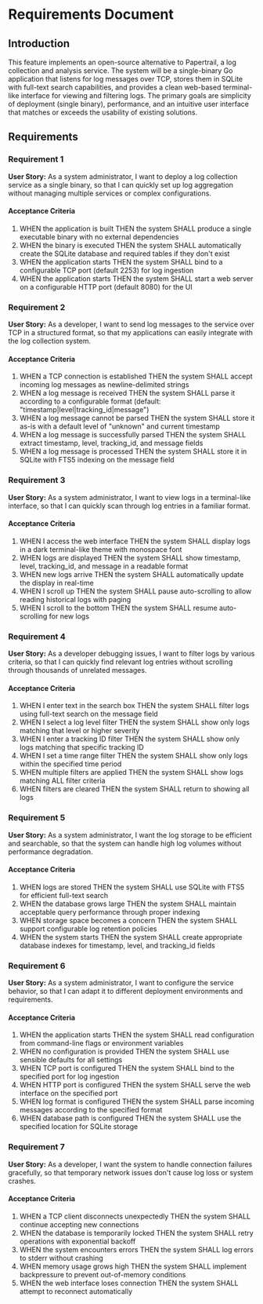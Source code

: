# Requirements Document

## Introduction

This feature implements an open-source alternative to Papertrail, a log collection and analysis service. The system will be a single-binary Go application that listens for log messages over TCP, stores them in SQLite with full-text search capabilities, and provides a clean web-based terminal-like interface for viewing and filtering logs. The primary goals are simplicity of deployment (single binary), performance, and an intuitive user interface that matches or exceeds the usability of existing solutions.

## Requirements

### Requirement 1

**User Story:** As a system administrator, I want to deploy a log collection service as a single binary, so that I can quickly set up log aggregation without managing multiple services or complex configurations.

#### Acceptance Criteria

1. WHEN the application is built THEN the system SHALL produce a single executable binary with no external dependencies
2. WHEN the binary is executed THEN the system SHALL automatically create the SQLite database and required tables if they don't exist
3. WHEN the application starts THEN the system SHALL bind to a configurable TCP port (default 2253) for log ingestion
4. WHEN the application starts THEN the system SHALL start a web server on a configurable HTTP port (default 8080) for the UI

### Requirement 2

**User Story:** As a developer, I want to send log messages to the service over TCP in a structured format, so that my applications can easily integrate with the log collection system.

#### Acceptance Criteria

1. WHEN a TCP connection is established THEN the system SHALL accept incoming log messages as newline-delimited strings
2. WHEN a log message is received THEN the system SHALL parse it according to a configurable format (default: "timestamp|level|tracking_id|message")
3. WHEN a log message cannot be parsed THEN the system SHALL store it as-is with a default level of "unknown" and current timestamp
4. WHEN a log message is successfully parsed THEN the system SHALL extract timestamp, level, tracking_id, and message fields
5. WHEN a log message is processed THEN the system SHALL store it in SQLite with FTS5 indexing on the message field

### Requirement 3

**User Story:** As a system administrator, I want to view logs in a terminal-like interface, so that I can quickly scan through log entries in a familiar format.

#### Acceptance Criteria

1. WHEN I access the web interface THEN the system SHALL display logs in a dark terminal-like theme with monospace font
2. WHEN logs are displayed THEN the system SHALL show timestamp, level, tracking_id, and message in a readable format
3. WHEN new logs arrive THEN the system SHALL automatically update the display in real-time
4. WHEN I scroll up THEN the system SHALL pause auto-scrolling to allow reading historical logs with paging
5. WHEN I scroll to the bottom THEN the system SHALL resume auto-scrolling for new logs

### Requirement 4

**User Story:** As a developer debugging issues, I want to filter logs by various criteria, so that I can quickly find relevant log entries without scrolling through thousands of unrelated messages.

#### Acceptance Criteria

1. WHEN I enter text in the search box THEN the system SHALL filter logs using full-text search on the message field
2. WHEN I select a log level filter THEN the system SHALL show only logs matching that level or higher severity
3. WHEN I enter a tracking ID filter THEN the system SHALL show only logs matching that specific tracking ID
4. WHEN I set a time range filter THEN the system SHALL show only logs within the specified time period
5. WHEN multiple filters are applied THEN the system SHALL show logs matching ALL filter criteria
6. WHEN filters are cleared THEN the system SHALL return to showing all logs

### Requirement 5

**User Story:** As a system administrator, I want the log storage to be efficient and searchable, so that the system can handle high log volumes without performance degradation.

#### Acceptance Criteria

1. WHEN logs are stored THEN the system SHALL use SQLite with FTS5 for efficient full-text search
2. WHEN the database grows large THEN the system SHALL maintain acceptable query performance through proper indexing
3. WHEN storage space becomes a concern THEN the system SHALL support configurable log retention policies
4. WHEN the system starts THEN the system SHALL create appropriate database indexes for timestamp, level, and tracking_id fields

### Requirement 6

**User Story:** As a system administrator, I want to configure the service behavior, so that I can adapt it to different deployment environments and requirements.

#### Acceptance Criteria

1. WHEN the application starts THEN the system SHALL read configuration from command-line flags or environment variables
2. WHEN no configuration is provided THEN the system SHALL use sensible defaults for all settings
3. WHEN TCP port is configured THEN the system SHALL bind to the specified port for log ingestion
4. WHEN HTTP port is configured THEN the system SHALL serve the web interface on the specified port
5. WHEN log format is configured THEN the system SHALL parse incoming messages according to the specified format
6. WHEN database path is configured THEN the system SHALL use the specified location for SQLite storage

### Requirement 7

**User Story:** As a developer, I want the system to handle connection failures gracefully, so that temporary network issues don't cause log loss or system crashes.

#### Acceptance Criteria

1. WHEN a TCP client disconnects unexpectedly THEN the system SHALL continue accepting new connections
2. WHEN the database is temporarily locked THEN the system SHALL retry operations with exponential backoff
3. WHEN the system encounters errors THEN the system SHALL log errors to stderr without crashing
4. WHEN memory usage grows high THEN the system SHALL implement backpressure to prevent out-of-memory conditions
5. WHEN the web interface loses connection THEN the system SHALL attempt to reconnect automatically